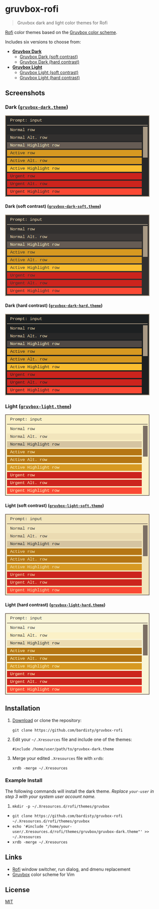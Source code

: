 # gruvbox-rofi

> Gruvbox dark and light color themes for Rofi

[Rofi](https://github.com/DaveDavenport/rofi) color themes based on the
[Gruvbox color scheme](https://github.com/morhetz/gruvbox).

Includes six versions to choose from:

- __[Gruvbox Dark](#dark-gruvbox-darktheme)__
  - [Gruvbox Dark (soft contrast)](#soft-contrast-gruvbox-dark-softtheme)
  - [Gruvbox Dark (hard contrast)](#hard-contrast-gruvbox-dark-hardtheme)
- __[Gruvbox Light](#light-gruvbox-lighttheme)__
  - [Gruvbox Light (soft contrast)](#soft-contrast-gruvbox-light-softtheme)
  - [Gruvbox Light (hard contrast)](#hard-contrast-gruvbox-light-hardtheme)

## Screenshots

### Dark ([`gruvbox-dark.theme`](gruvbox-dark.theme))

![gruvbox dark theme screenshot](docs/gruvbox-dark.png "gruvbox dark theme")

#### Dark (soft contrast) ([`gruvbox-dark-soft.theme`](gruvbox-dark-soft.theme))

![gruvbox dark theme (soft contrast) screenshot](docs/gruvbox-dark-soft.png "gruvbox dark theme (soft contrast)")

#### Dark (hard contrast) ([`gruvbox-dark-hard.theme`](gruvbox-dark-hard.theme))

![gruvbox dark theme (hard contrast) screenshot](docs/gruvbox-dark-hard.png "gruvbox dark theme (hard contrast)")

### Light ([`gruvbox-light.theme`](gruvbox-light.theme))

![gruvbox light theme screenshot](docs/gruvbox-light.png "gruvbox light theme")

#### Light (soft contrast) ([`gruvbox-light-soft.theme`](gruvbox-light-soft.theme))

![gruvbox light theme (soft contrast) screenshot](docs/gruvbox-light-soft.png "gruvbox light theme (soft contrast)")

#### Light (hard contrast) ([`gruvbox-light-hard.theme`](gruvbox-light-hard.theme))

![gruvbox light theme (hard contrast) screenshot](docs/gruvbox-light-hard.png "gruvbox light theme (hard contrast)")

## Installation

1. [Download](https://github.com/bardisty/gruvbox-rofi/archive/master.zip)
   or clone the repository:

   `git clone https://github.com/bardisty/gruvbox-rofi`

2. Edit your `~/.Xresources` file and include one of the themes:

   ```xdefaults
   #include /home/user/path/to/gruvbox-dark.theme
   ```

3. Merge your edited `.Xresources` file with `xrdb`:

   `xrdb -merge ~/.Xresources`

### Example Install

The following commands will install the dark theme. *Replace `your-user` in
step 3 with your system user account name.*

1. `mkdir -p ~/.Xresources.d/rofi/themes/gruvbox`
- `git clone https://github.com/bardisty/gruvbox-rofi ~/.Xresources.d/rofi/themes/gruvbox`
- `echo '#include "/home/your-user/.Xresources.d/rofi/themes/gruvbox/gruvbox-dark.theme"' >> ~/.Xresources`
- `xrdb -merge ~/.Xresources`

## Links

- [Rofi](https://github.com/DaveDavenport/rofi) window switcher, run dialog,
  and dmenu replacement
- [Gruvbox](https://github.com/morhetz/gruvbox) color scheme for Vim

## License

[MIT](LICENSE)
